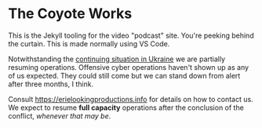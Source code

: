 The Coyote Works
=================

This is the Jekyll tooling for the video "podcast" site.  You're peeking behind the curtain.  This is made normally using VS Code.

Notwithstanding the [continuing situation in Ukraine](https://simple.wikipedia.org/wiki/2022_Russian_invasion_of_Ukraine) we are partially resuming operations.  Offensive cyber operations haven't shown up as any of us expected.  They could still come but we can stand down from alert after three months, I think.

Consult <https://erielookingproductions.info> for details on how to contact us.  We expect to resume **full capacity** operations after the conclusion of the conflict, *whenever that may be*.
